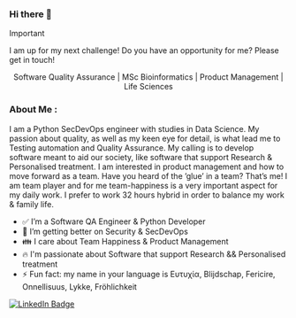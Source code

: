 ### Hi there 👋

<!--
**F3licity/F3licity** is a ✨ _special_ ✨ repository because its `README.md` (this file) appears on your GitHub profile.

Here are some ideas to get you started:

- 🔭 I’m currently working on ...
- 🌱 I’m currently learning ...
- 👯 I’m looking to collaborate on ...
- 🤔 I’m looking for help with ...
- 💬 Ask me about ...
- 📫 How to reach me: ...
- 😄 Pronouns: ...
- ⚡ Fun fact: ...
-->

> [!IMPORTANT] 
> I am up for my next challenge! Do you have an opportunity for me? Please get in touch!

<div align="center">Software Quality Assurance | MSc Bioinformatics | Product Management | Life Sciences </div>

### About Me :
I am a Python SecDevOps engineer with studies in Data Science.
My passion about quality, as well as my keen eye for detail, is what
lead me to Testing automation and Quality Assurance.
My calling is to develop software meant to aid our society, like software that support Research & Personalised treatment.
I am interested in product management and how to move forward as a team. Have you
heard of the ’glue’ in a team? That’s me! I am team player and for me
team-happiness is a very important aspect for my daily work. I prefer to
work 32 hours hybrid in order to balance my work & family life.

- ✅ I’m a Software QA Engineer & Python Developer
- 🌱 I’m getting better on Security & SecDevOps
- 👪 I care about Team Happiness & Product Management
- 🔥 I'm passionate about Software that support Research && Personalised treatment
- ⚡ Fun fact: my name in your language is Ευτυχία, Blijdschap, Fericire, Onnellisuus, Lykke, Fröhlichkeit 

<div id="badges">
  <a href="https://www.linkedin.com/in/eftychia-thomaidou/">
    <img src="https://img.shields.io/badge/LinkedIn-blue?style=for-the-badge&logo=linkedin&logoColor=white" alt="LinkedIn Badge"/>
  </a>
</div>
